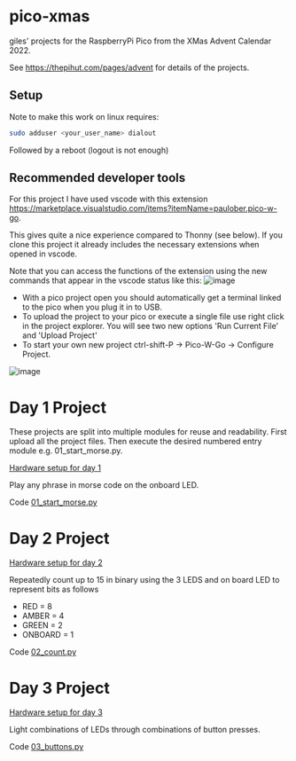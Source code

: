 # pico-xmas
giles' projects for the RaspberryPi Pico from the XMas Advent Calendar 2022.

See https://thepihut.com/pages/advent for details of the projects.

## Setup
Note to make this work on linux requires:
```bash
sudo adduser <your_user_name> dialout
```

Followed by a reboot (logout is not enough)


## Recommended developer tools
For this project I have used vscode with this extension https://marketplace.visualstudio.com/items?itemName=paulober.pico-w-go.

This gives quite a nice experience compared to Thonny (see below).
If you clone this project it already includes the necessary extensions when
opened in vscode.

Note that you can access the functions of the extension using the new 
commands that appear in the vscode status like this:
![image](https://user-images.githubusercontent.com/964827/205506367-4db0adbb-f2d7-437a-9ea3-e02ca7f5e977.png)

- With a pico project open you should automatically get a terminal linked to
  the pico when you plug it in to USB.
- To upload the project to your pico or execute a single file use right click
  in the project explorer. You will see two new options 'Run Current File' and 
  'Upload Project'
- To start your own new project ctrl-shift-P -> Pico-W-Go -> Configure Project.

![image](https://user-images.githubusercontent.com/964827/205357295-423a5b94-c466-457b-9a7d-2a4a2993d984.png)


# Day 1 Project
These projects are split into multiple modules for reuse and readability.
First upload all the project files. Then execute the desired numbered entry
module e.g. 01_start_morse.py.

[Hardware setup for day 1](https://thepihut.com/blogs/raspberry-pi-tutorials/maker-advent-calendar-day-1-getting-started)

Play any phrase in morse code on the onboard LED.

Code [01_start_morse.py](01_start_morse.py)

# Day 2 Project

[Hardware setup for day 2](https://thepihut.com/blogs/raspberry-pi-tutorials/maker-advent-calendar-day-2-let-s-get-blinky)

Repeatedly count up to 15 in binary using the 3 LEDS and on board LED to represent bits as
follows

- RED = 8
- AMBER = 4
- GREEN = 2
- ONBOARD = 1

Code [02_count.py](02_count.py)

# Day 3 Project

[Hardware setup for day 3](https://thepihut.com/blogs/raspberry-pi-tutorials/maker-advent-calendar-day-3-bashing-buttons)

Light combinations of LEDs through combinations of button presses.

Code [03_buttons.py](03_buttons.py)


